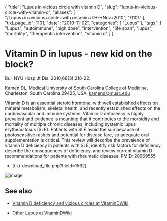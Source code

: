 {
    "title": "Lupus in vicious circle with vitamin D",
    "slug": "lupus-in-vicious-circle-with-vitamin-d",
    "aliases": [
        "/Lupus+in+vicious+circle+with+vitamin+D+-+Nov+2010",
        "/1101"
    ],
    "tiki_page_id": 1101,
    "date": "2010-11-02",
    "categories": [
        "Lupus"
    ],
    "tags": [
        "Lupus",
        "autoimmune",
        "high dose",
        "intervention",
        "life span",
        "lupus",
        "mortality",
        "therapeutic intervention",
        "vitamin d"
    ]
}


# Vitamin D in lupus - new kid on the block?

Bull NYU Hosp Jt Dis. 2010;68(3):218-22.

Kamen DL, Medical University of South Carolina College of Medicine, Charleston, South Carolina 29425, USA. kamend@musc.edu

Vitamin D is an essential steroid hormone, with well established effects on mineral metabolism, skeletal health, and recently established effects on the cardiovascular and immune systems. Vitamin D deficiency is highly prevalent and evidence is mounting that it contributes to the morbidity and mortality of multiple chronic diseases, including systemic lupus erythematosus (SLE). Patients with SLE avoid the sun because of photosensitive rashes and potential for disease fare, so adequate oral supplementation is critical. This review will describe the prevalence of vitamin D deficiency in patients with SLE, identify risk factors for deficiency, describe the consequences of deficiency, and review current vitamin D recommendations for patients with rheumatic diseases. PMID: 20969555

* <span>[tiki-download_file.php?fileId=1562]</span>

<img src="/attachments/d3.mock.jpg" alt="image">

## See also

* [Vitamin D deficiency and vicious circles at VitaminDWiki](/tags/vitamin-d-deficiency-and-vicious-circles-at-vitamindwiki.html)

* [Other Lupus at VitaminDWiki](https://www.VitaminDWiki.com/tiki-browse_categories.php?parentId=31&sort_mode=created_desc)